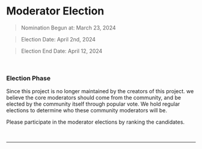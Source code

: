 # Moderator Election


>  Nomination Begun at: March 23, 2024

>  Election Date: April 2nd, 2024

>  Election End Date: April 12, 2024

<br>

### Election Phase

Since this project is no longer maintained by the creators of this project. 
we believe the core moderators should come from the community, and be elected by the community itself through popular vote. 
We hold regular elections to determine who these community moderators will be.

Please participate in the moderator elections by ranking the candidates.

<br>

----

<br>
